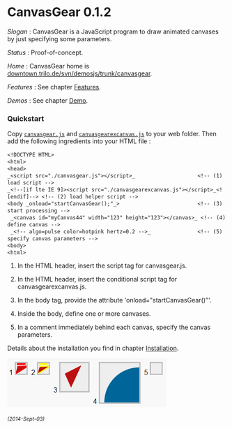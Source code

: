 ﻿# CanvasGear 0.1.2

_Slogan_ : CanvasGear is a JavaScript program to draw animated canvases by just specifying some parameters.

_Status_ : Proof-of-concept.

_Home_ : CanvasGear home is [downtown.trilo.de/svn/demosjs/trunk/canvasgear](http://downtown.trilo.de/svn/demosjs/trunk/canvasgear/index.html).

_Features_ : See chapter [Features](http://downtown.trilo.de/svn/demosjs/trunk/canvasgear/features.html).

_Demos_ : See chapter [Demo](http://downtown.trilo.de/svn/demosjs/trunk/canvasgear/demo.html).

### Quickstart

Copy [`canvasgear.js`](./canvasgear.js) and [`canvasgearexcanvas.js`](./canvasgearexcanvas.js)
to your web folder. Then add the following ingredients into your HTML file :

```
<!DOCTYPE HTML>
<html>
<head>
_<script src="./canvasgear.js"></script>_                    <!-- (1) load script -->
_<!--[if lte IE 9]><script src="./canvasgearexcanvas.js"></script>_<![endif]--> <!-- (2) load helper script -->
<body _onload="startCanvasGear();"_>                         <!-- (3) start processing -->
 _<canvas id="myCanvas44" width="123" height="123"></canvas>_ <!-- (4) define canvas -->
 _<!-- algo=pulse color=hotpink hertz=0.2 -->_               <!-- (5) specify canvas parameters -->
<body>
<html>
```

 1. In the HTML header, insert the script tag for canvasgear.js.

 2. In the HTML header, insert the conditional script tag for canvasgearexcanvas.js.

 3. In the body tag, provide the attribute 'onload="startCanvasGear()"'.

 4. Inside the body, define one or more canvases.

 5. In a comment immediately behind each canvas, specify the canvas parameters.

Details about the installation you find in chapter [Installation](http://downtown.trilo.de/svn/demosjs/trunk/canvasgear/install.html).

[![CanvasGear Demo](img/20140829o0322.icondrawer-demo-cut.png)](http://downtown.trilo.de/svn/demosjs/trunk/canvasgear/demo.html)

<small>*(2014-Sept-03)*</small>
